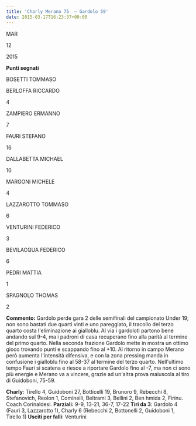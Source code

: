 ```yaml
---
title: 'Charly Merano 75  – Gardolo 59'
date: 2015-03-17T16:23:37+00:00
---
```

MAR

12

2015

**Punti segnati**

BOSETTI TOMMASO

BERLOFFA RICCARDO

4

ZAMPIERO ERMANNO

7

FAURI STEFANO

16

DALLABETTA MICHAEL

10

MARGONI MICHELE

4

LAZZAROTTO TOMMASO

6

VENTURINI FEDERICO

3

BEVILACQUA FEDERICO

6

PEDRI MATTIA

1

SPAGNOLO THOMAS

2

**Commento:** Gardolo perde gara 2 delle semifinali del campionato Under 19; non sono bastati due quarti vinti e uno pareggiato, il tracollo del terzo quarto costa l'eliminazione ai gialloblu. Al via i gardoloti partono bene andando sul 9-4, ma i padroni di casa recuperano fino alla parità al termine del primo quarto. Nella seconda frazione Gardolo mette in mostra un ottimo gioco trovando punti e scappando fino al +10. Al ritorno in campo Merano però aumenta l'intensità difensiva, e con la zona pressing manda in confusione i gialloblu fino al 58-37 al termine del terzo quarto. Nell'ultimo tempo Fauri si scatena e riesce a riportare Gardolo fino al -7, ma non ci sono più energie e Merano va a vincere, grazie ad un'altra prova maiuscola al tiro di Guidoboni, 75-59.

**Charly**: Tirello 4, Guidoboni 27, Botticelli 19, Brunoro 9, Rebecchi 8, Stefanovich, Reolon 1, Cominelli, Beltrami 3, Bellini 2, Ben hmida 2, Firinu. Coach Corinaldesi. **Parziali:** 9-9, 13-21, 36-7, 17-22 **Tiri da 3**: Gardolo 4 (Fauri 3, Lazzarotto 1), Charly 6 (Rebecchi 2, Bottonelli 2, Guidoboni 1, Tirello 1) **Usciti per falli**: Venturini